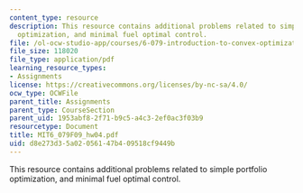 ```yaml
---
content_type: resource
description: This resource contains additional problems related to simple portfolio
  optimization, and minimal fuel optimal control.
file: /ol-ocw-studio-app/courses/6-079-introduction-to-convex-optimization-fall-2009/d8e273d35a02056147b409518cf9449b_MIT6_079F09_hw04.pdf
file_size: 118020
file_type: application/pdf
learning_resource_types:
- Assignments
license: https://creativecommons.org/licenses/by-nc-sa/4.0/
ocw_type: OCWFile
parent_title: Assignments
parent_type: CourseSection
parent_uid: 1953abf8-2f71-b9c5-a4c3-2ef0ac3f03b9
resourcetype: Document
title: MIT6_079F09_hw04.pdf
uid: d8e273d3-5a02-0561-47b4-09518cf9449b
---
```

This resource contains additional problems related to simple portfolio optimization, and minimal fuel optimal control.